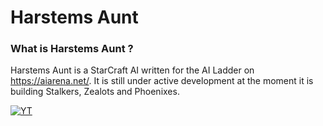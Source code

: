 # Harstems Aunt

### What is Harstems Aunt ? 

Harstems Aunt is a StarCraft AI written for the AI Ladder on https://aiarena.net/. It is still under active development at the moment it is building Stalkers, Zealots and Phoenixes.


[![YT](https://img.youtube.com/vi/cbbdLAg4lhs&ab.jpg)](https://www.youtube.com/watch?v=cbbdLAg4lhs&ab)
